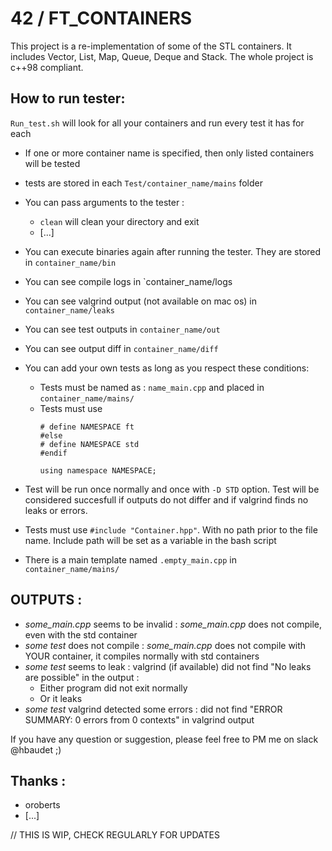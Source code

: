 #	42 / FT_CONTAINERS #

This project is a re-implementation of some of the STL containers.
It includes Vector, List, Map, Queue, Deque and Stack.
The whole project is c++98 compliant.

##	How to run tester:

`Run_test.sh` will look for all your containers and run every test it has for each
- If one or more container name is specified, then only listed containers will be tested
- tests are stored in each `Test/container_name/mains` folder
- You can pass arguments to the tester :
	- `clean` will clean your directory and exit
	- [...]
- You can execute binaries again after running the tester. They are stored in `container_name/bin`
- You can see compile logs in `container_name/logs
- You can see valgrind output (not available on mac os) in `container_name/leaks`
- You can see test outputs in `container_name/out`
- You can see output diff in `container_name/diff`

- You can add your own tests as long as you respect these conditions:
	- Tests must be named as : `name_main.cpp` and placed in `container_name/mains/`
	- Tests must use
		```#ifndef STD
		# define NAMESPACE ft
		#else
		# define NAMESPACE std
		#endif
	
		using namespace NAMESPACE;

- Test will be run once normally and once with `-D STD` option.
Test will be considered succesfull if outputs do not differ and
 if valgrind finds no leaks or errors.

- Tests must use `#include "Container.hpp"`. With no path prior to the file name. Include path will be set as a variable in the bash script

- There is a main template named `.empty_main.cpp` in `container_name/mains/`

## OUTPUTS :

- *some_main.cpp* seems to be invalid : *some_main.cpp* does not compile, even with the std container
- *some test* does not compile : *some_main.cpp* does not compile with YOUR container, it compiles normally with std containers
- *some test* seems to leak : valgrind (if available) did not find "No leaks are possible" in the output :
	- Either program did not exit normally
	- Or it leaks
- *some test* valgrind detected some errors : did not find "ERROR SUMMARY: 0 errors from 0 contexts" in valgrind output

If you have any question or suggestion, please feel free to PM me on slack @hbaudet ;)

## Thanks :
- oroberts
- [...]

// THIS IS WIP, CHECK REGULARLY FOR UPDATES
